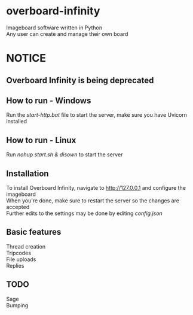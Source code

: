 # overboard-infinity
Imageboard software written in Python  
Any user can create and manage their own board  

# NOTICE
## Overboard Infinity is being deprecated

## How to run - Windows
Run the *start-http.bat* file to start the server, make sure you have Uvicorn installed  

## How to run - Linux
Run *nohup start.sh & disown* to start the server

## Installation
To install Overboard Infinity, navigate to http://127.0.0.1 and configure the imageboard  
When you're done, make sure to restart the server so the changes are accepted  
Further edits to the settings may be done by editing *config.json*  

## Basic features
Thread creation  
Tripcodes  
File uploads  
Replies  

## TODO
Sage  
Bumping  
